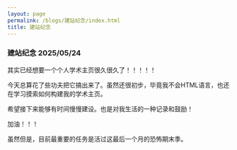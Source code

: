 ```yaml
---
layout: page
permalink: /blogs/建站纪念/index.html
title: 建站纪念
---
```



### 建站纪念 2025/05/24

其实已经想要一个个人学术主页很久很久了！！！！！


今天总算花了些功夫把它搞出来了。虽然还很初步，毕竟我不会HTML语言，也还在学习摸索如何构建我的学术主页。


希望接下来能够有时间慢慢建设。也是对我生活的一种记录和鼓励！


加油！！！


虽然但是，目前最重要的任务是活过这最后一个月的恐怖期末季。